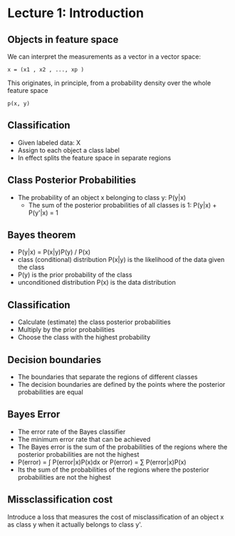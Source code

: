 # Lecture 1: Introduction

## Objects in feature space
We can interpret the measurements as a vector in a vector space:
    
    x = (x1 , x2 , ..., xp )

This originates, in principle, from a probability density over  the whole feature space

    p(x, y) 

## Classification
- Given labeled data: X
- Assign to each object a class label
- In effect splits the feature space in separate regions

## Class Posterior Probabilities
- The probability of an object x belonging to class y: P(y|x)
  - The sum of the posterior probabilities of all classes is 1: P(y|x) + P(y'|x) = 1      


## Bayes theorem
- P(y|x) = P(x|y)P(y) / P(x)
- class (conditional) distribution P(x|y) is the likelihood of the data given the class
- P(y) is the prior probability of the class
- unconditioned distribution P(x) is the data distribution

## Classification
- Calculate (estimate) the class posterior probabilities
- Multiply by the prior probabilities
- Choose the class with the highest probability

## Decision boundaries
- The boundaries that separate the regions of different classes
- The decision boundaries are defined by the points where the posterior probabilities are equal

## Bayes Error
- The error rate of the Bayes classifier
- The minimum error rate that can be achieved
- The Bayes error is the sum of the probabilities of the regions where the posterior probabilities are not the highest
- P(error) = ∫ P(error|x)P(x)dx or P(error) = ∑ P(error|x)P(x) 
- Its the sum of the probabilities of the regions where the posterior probabilities are not the highest

## Missclassification cost
Introduce a loss that measures the cost of misclassification of an object x as class y when it actually belongs to class y'.